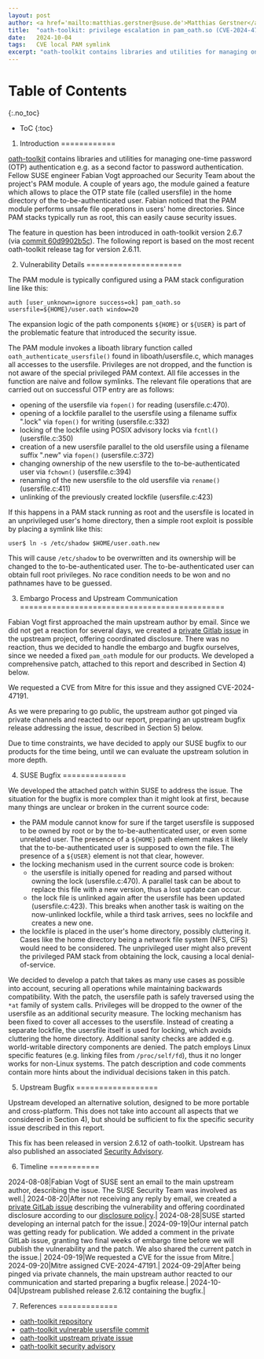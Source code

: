 ```yaml
---
layout: post
author: <a href='mailto:matthias.gerstner@suse.de'>Matthias Gerstner</a>
title:  "oath-toolkit: privilege escalation in pam_oath.so (CVE-2024-47191)"
date:   2024-10-04
tags:   CVE local PAM symlink
excerpt: "oath-toolkit contains libraries and utilities for managing one-time password (OTP) authentication e.g. as a second factor to password authentication. Its pam_oath.so PAM module performs unsafe operations in directories potentially controlled by unprivileged users, leading to possible privilege escalation."
---
```


Table of Contents
================
{:.no_toc}

* ToC
{:toc}


1) Introduction
============

[oath-toolkit][oath-toolkit] contains libraries and utilities for managing one-time password
(OTP) authentication e.g. as a second factor to password authentication.
Fellow SUSE engineer Fabian Vogt approached our Security Team about the
project's PAM module. A couple of years ago, the module gained a feature which
allows to place the OTP state file (called usersfile) in the home directory of
the to-be-authenticated user. Fabian noticed that the PAM module performs
unsafe file operations in users' home directories. Since PAM stacks typically
run as root, this can easily cause security issues.

The feature in question has been introduced in oath-toolkit version 2.6.7 (via
[commit 60d9902b5c][oath-toolkit-usersfile-commit]). The following report is based on the most recent
oath-toolkit release tag for version 2.6.11.

2) Vulnerability Details
=====================

The PAM module is typically configured using a PAM stack configuration line
like this:

    auth [user_unknown=ignore success=ok] pam_oath.so usersfile=${HOME}/user.oath window=20

The expansion logic of the path components `${HOME}` or `${USER}` is part of the
problematic feature that introduced the security issue.

The PAM module invokes a liboath library function called
`oath_authenticate_usersfile()` found in liboath/usersfile.c, which manages
all accesses to the usersfile. Privileges are not dropped, and the function is
not aware of the special privileged PAM context. All file accesses in the
function are naive and follow symlinks. The relevant file operations that are
carried out on successful OTP entry are as follows:

- opening of the usersfile via `fopen()` for reading (usersfile.c:470).
- opening of a lockfile parallel to the usersfile using a filename suffix ".lock" via `fopen()` for writing (usersfile.c:332)
- locking of the lockfile using POSIX advisory locks via `fcntl()` (usersfile.c:350)
- creation of a new usersfile parallel to the old usersfile using a filename suffix ".new" via `fopen()` (usersfile.c:372)
- changing ownership of the new usersfile to the to-be-authenticated user via `fchown()` (usersfile.c:394)
- renaming of the new usersfile to the old usersfile via `rename()` (usersfile.c:411)
- unlinking of the previously created lockfile (usersfile.c:423)

If this happens in a PAM stack running as root and the usersfile is located in
an unprivileged user's home directory, then a simple root exploit is possible
by placing a symlink like this:

    user$ ln -s /etc/shadow $HOME/user.oath.new

This will cause `/etc/shadow` to be overwritten and its ownership will be
changed to the to-be-authenticated user. The to-be-authenticated user can
obtain full root privileges. No race condition needs to be won and no
pathnames have to be guessed.

3) Embargo Process and Upstream Communication
=============================================

Fabian Vogt first approached the main upstream author by email. Since we did not
get a reaction for several days, we created a [private Gitlab
issue][oath-toolkit-private-issue] in the upstream project, offering coordinated
disclosure. There was no reaction, thus we decided to handle the embargo and
bugfix ourselves, since we needed a fixed `pam_oath` module for our products. We
developed a comprehensive patch, attached to this report and described in
Section 4) below.

We requested a CVE from Mitre for this issue and they assigned CVE-2024-47191.

As we were preparing to go public, the upstream author got pinged via private
channels and reacted to our report, preparing an upstream bugfix release
addressing the issue, described in Section 5) below.

Due to time constraints, we have decided to apply our SUSE bugfix to our
products for the time being, until we can evaluate the upstream solution in more
depth.

4) SUSE Bugfix
==============

We developed the attached patch within SUSE to address the issue. The
situation for the bugfix is more complex than it might look at first, because
many things are unclear or broken in the current source code:

- the PAM module cannot know for sure if the target usersfile is supposed to
  be owned by root or by the to-be-authenticated user, or even some unrelated
  user. The presence of a `${HOME}` path element makes it likely that the
  to-be-authenticated user is supposed to own the file. The presence of a
  `${USER}` element is not that clear, however.
- the locking mechanism used in the current source code is broken:
  - the usersfile is initially opened for reading and parsed without owning
    the lock (usersfile.c:470). A parallel task can be about to replace this
    file with a new version, thus a lost update can occur.
  - the lock file is unlinked again after the usersfile has been updated
    (usersfile.c:423). This breaks when another task is waiting on the
    now-unlinked lockfile, while a third task arrives, sees no lockfile and
    creates a new one.
- the lockfile is placed in the user's home directory, possibly cluttering it.
  Cases like the home directory being a network file system (NFS, CIFS) would
  need to be considered. The unprivileged user might also prevent the privileged
  PAM stack from obtaining the lock, causing a local denial-of-service.

We decided to develop a patch that takes as many use cases as possible into
account, securing all operations while maintaining backwards compatibility.
With the patch, the usersfile path is safely traversed using the `*at` family
of system calls. Privileges will be dropped to the owner of the usersfile as an
additional security measure. The locking mechanism has been fixed to cover all
accesses to the usersfile. Instead of creating a separate lockfile, the
usersfile itself is used for locking, which avoids cluttering the home
directory. Additional sanity checks are added e.g. world-writable directory
components are denied. The patch employs Linux specific features (e.g. linking
files from `/proc/self/fd`), thus it no longer works for non-Linux systems. The
patch description and code comments contain more hints about the individual
decisions taken in this patch.

5) Upstream Bugfix
==================

Upstream developed an alternative solution, designed to be more portable and
cross-platform. This does not take into account all aspects that we considered
in Section 4), but should be sufficient to fix the specific security issue
described in this report.

This fix has been released in version 2.6.12 of oath-toolkit. Upstream has also
published an associated [Security Advisory][oath-toolkit-security-advisory].

6) Timeline
===========

2024-08-08|Fabian Vogt of SUSE sent an email to the main upstream author, describing the issue. The SUSE Security Team was involved as well.|
2024-08-20|After not receiving any reply by email, we created a [private GitLab issue][oath-toolkit-private-issue] describing the vulnerability and offering coordinated disclosure according to our [disclosure policy](https://en.opensuse.org/openSUSE:Security_disclosure_policy).|
2024-08-28|SUSE started developing an internal patch for the issue.|
2024-09-19|Our internal patch was getting ready for publication. We added a comment in the private GitLab issue, granting two final weeks of embargo time before we will publish the vulnerability and the patch. We also shared the current patch in the issue.|
2024-09-19|We requested a CVE for the issue from Mitre.|
2024-09-20|Mitre assigned CVE-2024-47191.|
2024-09-29|After being pinged via private channels, the main upstream author reacted to our communication and started preparing a bugfix release.|
2024-10-04|Upstream published release 2.6.12 containing the bugfix.|

7) References
=============

- [oath-toolkit repository][oath-toolkit]
- [oath-toolkit vulnerable usersfile commit][oath-toolkit-usersfile-commit]
- [oath-toolkit upstream private issue][oath-toolkit-private-issue]
- [oath-toolkit security advisory][oath-toolkit-security-advisory]

[oath-toolkit]: https://gitlab.com/oath-toolkit/oath-toolkit
[oath-toolkit-usersfile-commit]: https://gitlab.com/oath-toolkit/oath-toolkit/-/commit/60d9902b5c20f27e70f8e9c816bfdc0467567e1a
[oath-toolkit-private-issue]: https://gitlab.com/oath-toolkit/oath-toolkit/-/issues/43
[oath-toolkit-security-advisory]: https://www.nongnu.org/oath-toolkit/security/CVE-2024-47191/
